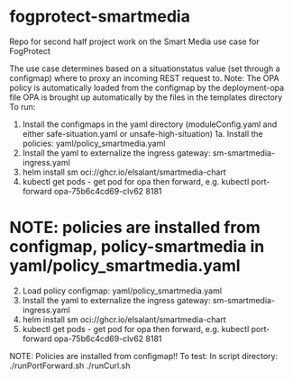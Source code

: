 # fogprotect-smartmedia
Repo for second half project work on the Smart Media use case for FogProtect

The use case determines based on a situationstatus value (set through a configmap) where to proxy an incoming REST request to.
Note:  The OPA policy is automatically loaded from the configmap by the deployment-opa file
       OPA is brought up automatically by the files in the templates directory
To run:
1. Install the configmaps in the yaml directory (moduleConfig.yaml and either safe-situation.yaml or unsafe-high-situation)
1a. Install the policies: yaml/policy_smartmedia.yaml
2. Install the yaml to externalize the ingress gateway: sm-smartmedia-ingress.yaml
3. helm install sm oci://ghcr.io/elsalant/smartmedia-chart
4. kubectl get pods - get pod for opa then forward, e.g. 
   kubectl port-forward opa-75b6c4cd69-clv62 8181

NOTE:
policies are installed from configmap, policy-smartmedia in yaml/policy_smartmedia.yaml
=======
2. Load policy configmap: yaml/policy_smartmedia.yaml
3. Install the yaml to externalize the ingress gateway: sm-smartmedia-ingress.yaml
4. helm install sm oci://ghcr.io/elsalant/smartmedia-chart
5. kubectl get pods - get pod for opa then forward, e.g. 
   kubectl port-forward opa-75b6c4cd69-clv62 8181

NOTE: Policies are installed from configmap!!
To test:
In script directory:
./runPortForward.sh
./runCurl.sh

